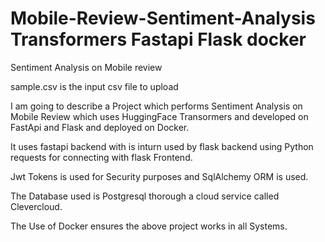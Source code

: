 # Mobile-Review-Sentiment-Analysis Transformers Fastapi Flask docker
Sentiment Analysis on Mobile review 

sample.csv is the input csv file to upload

I am going to describe a Project which performs Sentiment Analysis on Mobile Review which uses HuggingFace Transormers and developed on FastApi and Flask and deployed on Docker.

It uses fastapi backend with is inturn used by flask backend using Python requests for connecting with flask Frontend.

Jwt Tokens is used for Security purposes and SqlAlchemy ORM is used.

The Database used is Postgresql thorough a cloud service called Clevercloud.

The Use of Docker ensures the above project works in all Systems.

